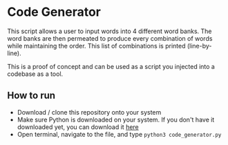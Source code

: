 # Code Generator
This script allows a user to input words into 4 different word banks. The word banks are then permeated to produce every combination of words while maintaining the order. This list of combinations is printed (line-by-line).

This is a proof of concept and can be used as a script you injected into a codebase as a tool.

## How to run
- Download / clone this repository onto your system
- Make sure Python is downloaded on your system. If you don't have it downloaded yet, you can download it [here](https://www.python.org/downloads/)
- Open terminal, navigate to the file, and type ```python3 code_generator.py```
